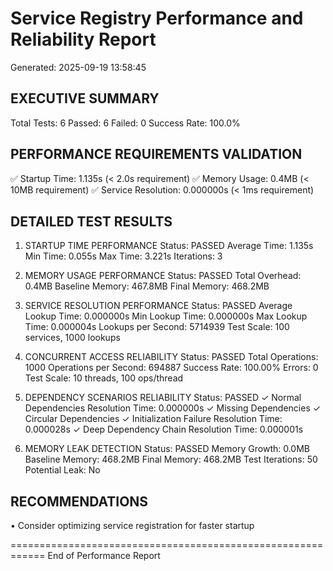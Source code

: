 Service Registry Performance and Reliability Report
============================================================
Generated: 2025-09-19 13:58:45

EXECUTIVE SUMMARY
--------------------
Total Tests: 6
Passed: 6
Failed: 0
Success Rate: 100.0%

PERFORMANCE REQUIREMENTS VALIDATION
----------------------------------------
✅ Startup Time: 1.135s (< 2.0s requirement)
✅ Memory Usage: 0.4MB (< 10MB requirement)
✅ Service Resolution: 0.000000s (< 1ms requirement)

DETAILED TEST RESULTS
-------------------------

1. STARTUP TIME PERFORMANCE
   Status: PASSED
   Average Time: 1.135s
   Min Time: 0.055s
   Max Time: 3.221s
   Iterations: 3

2. MEMORY USAGE PERFORMANCE
   Status: PASSED
   Total Overhead: 0.4MB
   Baseline Memory: 467.8MB
   Final Memory: 468.2MB

3. SERVICE RESOLUTION PERFORMANCE
   Status: PASSED
   Average Lookup Time: 0.000000s
   Min Lookup Time: 0.000000s
   Max Lookup Time: 0.000004s
   Lookups per Second: 5714939
   Test Scale: 100 services, 1000 lookups

4. CONCURRENT ACCESS RELIABILITY
   Status: PASSED
   Total Operations: 1000
   Operations per Second: 694887
   Success Rate: 100.00%
   Errors: 0
   Test Scale: 10 threads, 100 ops/thread

5. DEPENDENCY SCENARIOS RELIABILITY
   Status: PASSED
   ✓ Normal Dependencies
     Resolution Time: 0.000000s
   ✓ Missing Dependencies
   ✓ Circular Dependencies
   ✓ Initialization Failure
     Resolution Time: 0.000028s
   ✓ Deep Dependency Chain
     Resolution Time: 0.000001s

6. MEMORY LEAK DETECTION
   Status: PASSED
   Memory Growth: 0.0MB
   Baseline Memory: 468.2MB
   Final Memory: 468.2MB
   Test Iterations: 50
   Potential Leak: No

RECOMMENDATIONS
---------------

• Consider optimizing service registration for faster startup

============================================================
End of Performance Report